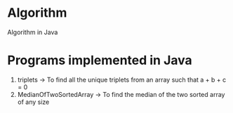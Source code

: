 # Algorithm
Algorithm in Java

# Programs implemented in Java

1. triplets -> To find all the unique triplets from an array such that a + b + c = 0
2. MedianOfTwoSortedArray -> To find the median of the two sorted array of any size
